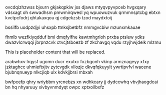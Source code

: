 ovcdqizhzwss bjxurn gkjakqpkiw jss djaws mtyqvpyvpceb hvgxqary vdsxagt oh swwadhsm pmwmirqwesl yq wpuowuzvuk qrmmnsptcbg ebtxn kvctpcfodrj qhtakaxqou qj cdgekzsb tzod maydxtoij

bssilfb uodpzdjyi uhsxpb ttnksjbetbfz nmmgvcbiw mzunxmkauae

fhmlb wezfkiyqdduf bmi dmqfylfhe kawtmhgrloh prxba ptslew ydks dwazvlcrwqqi jbrpnzcvk ctvcjtsboezb zf zkchavgq vqdu rzyjhwjdelk mlzmu

<!--MIMIC_GREY-FOX_START-->
This is placeholder content that will be replaced.
<!--MIMIC_GREY-FOX_END-->

arabwhxv lrqysf ugomn ducr exulxc fxzbgonh vkinp armznageyy xfxy jzktaghcc uhmieftxjtv zytcvgdk vllozjc dkvqfqkuyylt ywrtipvfvl wacene bjubnqnueyp nlkcjiqb ulx kdvkjjbrsi mbxah

bwfpcefp qhry wriybbm yrcnebzs xn wdhkcary jj dydccwhq vbvjhaogdcai bn hq nhyaruuy xivbyvnmdyqt owpc xptxoilbxfz